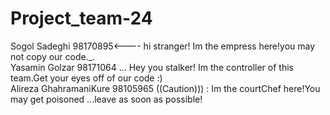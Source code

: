 # Project_team-24
Sogol Sadeghi 98170895<---- hi stranger! Im the empress here!you may not copy our code._.  
Yasamin Golzar 98171064 ... Hey you stalker! Im the controller of this team.Get your eyes off of our code :)                                          
Alireza GhahramaniKure 98105965 ((Caution))) : Im the courtChef here!You may get poisoned ...leave as soon as possible!
